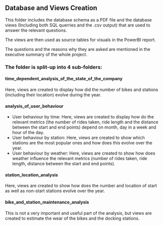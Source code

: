 ## Database and Views Creation

This folder includes the database schema as a PDF file and the database views (Including both SQL querries and the .csv output) that are used to answer the relevant questions.

The views are then used as source tables for visuals in the PowerBI report. 

The questions and the reasons why they are asked are mentioned in the executive summary of the whole project. 

### The folder is split-up into 4 sub-folders: 

#### time_dependent_analysis_of_the_state_of_the_company

Here, views are created to display how did the number of bikes and stations (including their location) evolve during the year.  

#### analysis_of_user_behaviour

* User behaviour by time:
        Here, views are created to display how do the relevant metrics (the number of rides taken, ride length and the distance between the start and end points) depend on month, day in a week and hour of the day.
* User behaviour by station:
        Here, views are created to show which stations are the most popular ones and how does this evolve over the year. 
* User behaviour by weather:
        Here, views are created to show how does weather influence the relevant metrics (number of rides taken, ride length, distance between the start and end points).

#### station_location_analysis

Here, views are created to show how does the number and location of start as well as non-start stations evolve over the year. 

#### bike_and_station_maintenance_analysis

This is not a very important and useful part of the analysis, but views are created to estimate the wear of the bikes and the docking stations.  
